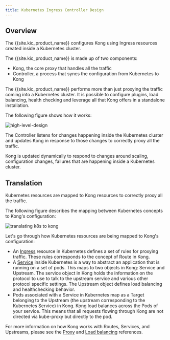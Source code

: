 ```yaml
---
title: Kubernetes Ingress Controller Design
---
```


## Overview

The {{site.kic_product_name}} configures Kong
using Ingress resources created inside a Kubernetes cluster.

The {{site.kic_product_name}} is made up of two components:

- Kong, the core proxy that handles all the traffic
- Controller, a process that syncs the configuration from Kubernetes to Kong

The {{site.kic_product_name}} performs more than just proxying the traffic coming
into a Kubernetes cluster. It is possible to configure plugins,
load balancing, health checking and leverage all that Kong offers in a
standalone installation.

The following figure shows how it works:

![high-level-design](/assets/images/docs/kubernetes-ingress-controller/high-level-design.png "High Level Design")

The Controller listens for changes happening inside the Kubernetes
cluster and updates Kong in response to those changes to correctly
proxy all the traffic.

Kong is updated dynamically to respond to changes around scaling,
configuration changes, failures that are happening inside a Kubernetes
cluster.

## Translation

Kubernetes resources are mapped to Kong resources to correctly
proxy all the traffic.

The following figure describes the mapping between Kubernetes concepts
to Kong's configuration:

![translating k8s to kong](/assets/images/docs/kubernetes-ingress-controller/k8s-to-kong.png "Translating k8s resources to Kong")

Let's go through how Kubernetes resources are being mapped to Kong's
configuration:

- An [Ingress](https://kubernetes.io/docs/concepts/services-networking/ingress/)
  resource in Kubernetes defines a set of rules for proxying
  traffic. These rules corresponds to the concept of Route in Kong.
- A [Service](https://kubernetes.io/docs/concepts/services-networking/service/)
  inside Kubernetes is a way to abstract an application that is
  running on a set of pods.
  This maps to two objects in Kong: Service and Upstream.
  The service object in Kong holds the information on the protocol
  to use to talk to the upstream service and various other protocol
  specific settings. The Upstream object defines load balancing
  and healthchecking behavior.
- Pods associated with a Service in Kubernetes map as a Target belonging
  to the Upstream (the upstream corresponding to the Kubernetes
  Service) in Kong. Kong load balances across the Pods of your service.
  This means that all requests flowing through Kong are not directed via
  kube-proxy but directly to the pod.

For more information on how Kong works with Routes, Services, and Upstreams,
please see the [Proxy](/../../latest/proxy/)
and [Load balancing](/../../latest/loadbalancing/) references.
